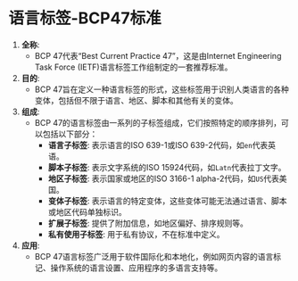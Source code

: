 # 语言标签-BCP47标准


1. **全称**:
    - BCP 47代表“Best Current Practice 47”，这是由Internet Engineering Task Force (IETF)语言标签工作组制定的一套推荐标准。
2. **目的**:
    - BCP 47旨在定义一种语言标签的形式，这些标签用于识别人类语言的各种变体，包括但不限于语言、地区、脚本和其他有关的变体。
3. **组成**:
    - BCP 47的语言标签由一系列的子标签组成，它们按照特定的顺序排列，可以包括以下部分：
        - **语言子标签**: 表示语言的ISO 639-1或ISO 639-2代码，如`en`代表英语。
        - **脚本子标签**: 表示文字系统的ISO 15924代码，如`Latn`代表拉丁文字。
        - **地区子标签**: 表示国家或地区的ISO 3166-1 alpha-2代码，如`US`代表美国。
        - **变体子标签**: 表示语言的特定变体，这些变体可能无法通过语言、脚本或地区代码单独标识。
        - **扩展子标签**: 提供了附加信息，如地区偏好、排序规则等。
        - **私有使用子标签**: 用于私有协议，不在标准中定义。
4. **应用**:
    - BCP 47语言标签广泛用于软件国际化和本地化，例如网页内容的语言标记、操作系统的语言设置、应用程序的多语言支持等。
